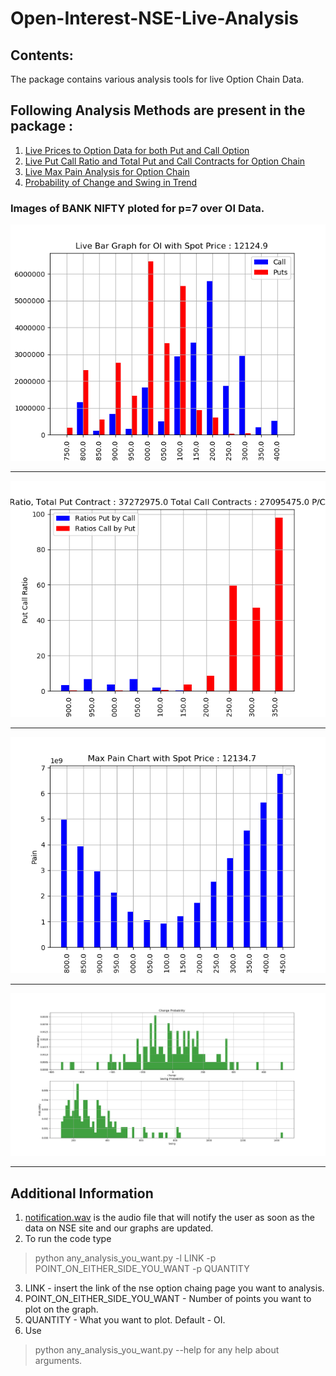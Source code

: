 # Open-Interest-NSE-Live-Analysis
## Contents:
The package contains various analysis tools for live Option Chain Data.

## Following Analysis Methods are present in the package :

1. [Live Prices to Option Data for both Put and Call Option][5]
2. [Live Put Call Ratio and Total Put and Call Contracts for Option Chain][6]
3. [Live Max Pain Analysis for Option Chain][7]
4. [Probability of Change and Swing in Trend][8]
### Images of BANK NIFTY ploted for p=7 over OI Data.
![inr1][1]
_____________________________________
![inr2][2]
____________________________________
![inr3][3]
_____________________________________
![inr4][4]
______________________________________

## Additional Information
1. [notification.wav][9] is the audio file that will notify the user as soon as the data on NSE site and our graphs are updated.
2. To run the code type 
  > python any_analysis_you_want.py -l LINK -p POINT_ON_EITHER_SIDE_YOU_WANT -p QUANTITY
3. LINK - insert the link of the nse option chaing page you want to analysis.
4. POINT_ON_EITHER_SIDE_YOU_WANT - Number of points you want to plot on the graph.
5. QUANTITY - What you want to plot. Default - OI.
6. Use 
  >python any_analysis_you_want.py --help for any help about arguments.


[1]: oispot.png
[2]: pr_ratio.png
[3]: maxpain.png
[4]: change_and_swing_probability.png
[5]: option_data_plotter_live_file1.py
[6]: option_data_put_call_ratio.py
[7]: max_pain.py
[8]: utilities.py
[9]: notification.wav
